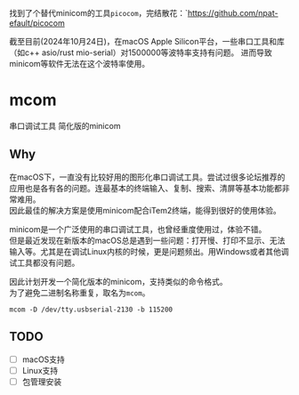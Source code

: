 找到了个替代minicom的工具`picocom`，完结散花：`https://github.com/npat-efault/picocom

截至目前(2024年10月24日)，在macOS Apple Silicon平台，一些串口工具和库（如c++ asio/rust mio-serial）对1500000等波特率支持有问题。
进而导致minicom等软件无法在这个波特率使用。

# mcom

串口调试工具 简化版的minicom

## Why

在macOS下，一直没有比较好用的图形化串口调试工具。尝试过很多论坛推荐的应用也是各有各的问题。连最基本的终端输入、复制、搜索、清屏等基本功能都非常难用。  
因此最佳的解决方案是使用minicom配合iTem2终端，能得到很好的使用体验。

minicom是一个广泛使用的串口调试工具，也曾经重度使用过，体验不错。  
但是最近发现在新版本的macOS总是遇到一些问题：打开慢、打印不显示、无法输入等。尤其是在调试Linux内核的时候，更是问题频出。用Windows或者其他调试工具都没有问题。

因此计划开发一个简化版本的minicom，支持类似的命令格式。  
为了避免二进制名称重复，取名为`mcom`。

```shell
mcom -D /dev/tty.usbserial-2130 -b 115200
```

## TODO

- [ ] macOS支持
- [ ] Linux支持
- [ ] 包管理安装
